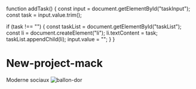 function addTask() {
  const input = document.getElementById("taskInput");
  const task = input.value.trim();

  if (task !== "") {
    const taskList = document.getElementById("taskList");
    const li = document.createElement("li");
    li.textContent = task;
    taskList.appendChild(li);
    input.value = "";
  }
}
# New-project-mack
Moderne sociaux 
![ballon-dor](https://github.com/user-attachments/assets/935330a2-56f6-496b-9918-7bd1cc7874a3)
